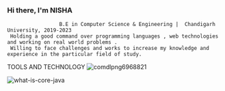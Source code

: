###                                               Hi there, I'm NISHA

                     B.E in Computer Science & Engineering |  Chandigarh University, 2019-2023
     Holding a good command over programming languages , web technologies and working on real world problems . 
     Willing to face challenges and works to increase my knowledge and experience in the particular field of study.


TOOLS AND TECHNOLOGY
![comdlpng6968821](https://user-images.githubusercontent.com/99969179/158125803-79d4f86d-ad67-472c-b35f-d7285807df6d.jpg)

![what-is-core-java](https://user-images.githubusercontent.com/99969179/158125364-d9a7cc4d-5bce-40cd-ac7b-ca7e7e103c09.png)


<!--
**Nishakalkanda/Nishakalkanda** is a ✨ _special_ ✨ repository because its `README.md` (this file) appears on your GitHub profile.

Here are some ideas to get you started:

